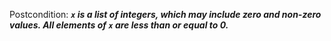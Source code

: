 Postcondition: ***`x` is a list of integers, which may include zero and non-zero values. All elements of `x` are less than or equal to 0.***